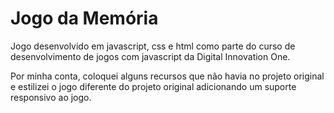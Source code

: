 # Jogo da Memória

Jogo desenvolvido em javascript, css e html como parte do curso de desenvolvimento de jogos com javascript da Digital Innovation One.

Por minha conta, coloquei alguns recursos que não havia no projeto original e estilizei o jogo diferente do projeto original adicionando um suporte responsivo ao jogo.